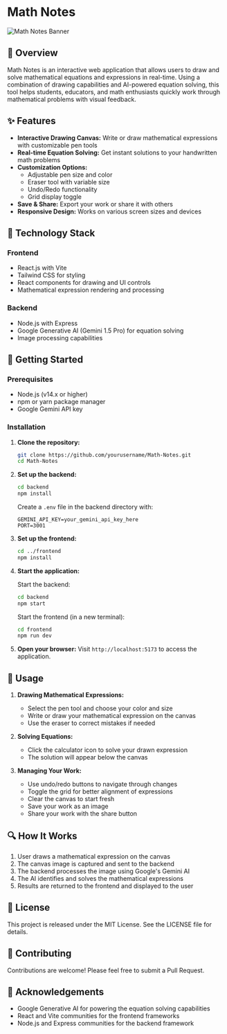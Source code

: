 # Math Notes

![Math Notes Banner](https://img.shields.io/badge/Math%20Notes-Interactive%20Mathematical%20Equations%20Solver-blue)

## 📝 Overview

Math Notes is an interactive web application that allows users to draw and solve mathematical equations and expressions in real-time. Using a combination of drawing capabilities and AI-powered equation solving, this tool helps students, educators, and math enthusiasts quickly work through mathematical problems with visual feedback.

## ✨ Features

- **Interactive Drawing Canvas:** Write or draw mathematical expressions with customizable pen tools
- **Real-time Equation Solving:** Get instant solutions to your handwritten math problems
- **Customization Options:**
  - Adjustable pen size and color
  - Eraser tool with variable size
  - Undo/Redo functionality
  - Grid display toggle
- **Save & Share:** Export your work or share it with others
- **Responsive Design:** Works on various screen sizes and devices

## 🧠 Technology Stack

### Frontend
- React.js with Vite
- Tailwind CSS for styling
- React components for drawing and UI controls
- Mathematical expression rendering and processing

### Backend
- Node.js with Express
- Google Generative AI (Gemini 1.5 Pro) for equation solving
- Image processing capabilities

## 🚀 Getting Started

### Prerequisites

- Node.js (v14.x or higher)
- npm or yarn package manager
- Google Gemini API key

### Installation

1. **Clone the repository:**
   ```bash
   git clone https://github.com/yourusername/Math-Notes.git
   cd Math-Notes
   ```

2. **Set up the backend:**
   ```bash
   cd backend
   npm install
   ```
   
   Create a `.env` file in the backend directory with:
   ```
   GEMINI_API_KEY=your_gemini_api_key_here
   PORT=3001
   ```

3. **Set up the frontend:**
   ```bash
   cd ../frontend
   npm install
   ```

4. **Start the application:**
   
   Start the backend:
   ```bash
   cd backend
   npm start
   ```
   
   Start the frontend (in a new terminal):
   ```bash
   cd frontend
   npm run dev
   ```

5. **Open your browser:**
   Visit `http://localhost:5173` to access the application.

## 📱 Usage

1. **Drawing Mathematical Expressions:**
   - Select the pen tool and choose your color and size
   - Write or draw your mathematical expression on the canvas
   - Use the eraser to correct mistakes if needed

2. **Solving Equations:**
   - Click the calculator icon to solve your drawn expression
   - The solution will appear below the canvas

3. **Managing Your Work:**
   - Use undo/redo buttons to navigate through changes
   - Toggle the grid for better alignment of expressions
   - Clear the canvas to start fresh
   - Save your work as an image
   - Share your work with the share button

## 🔍 How It Works

1. User draws a mathematical expression on the canvas
2. The canvas image is captured and sent to the backend
3. The backend processes the image using Google's Gemini AI
4. The AI identifies and solves the mathematical expressions
5. Results are returned to the frontend and displayed to the user

## 📄 License

This project is released under the MIT License. See the LICENSE file for details.

## 🤝 Contributing

Contributions are welcome! Please feel free to submit a Pull Request.

## 👥 Acknowledgements

- Google Generative AI for powering the equation solving capabilities
- React and Vite communities for the frontend frameworks
- Node.js and Express communities for the backend framework 